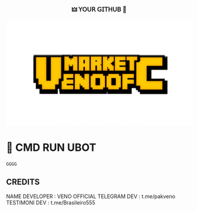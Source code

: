 <!-- START GLOBAL CORPORATION -->
<h3 align="center">
  🜲 𝖸𝖮𝖴𝖱  𝖦𝖨𝖳𝖧𝖴𝖡 📂

  ![](https://github.com/kuymabar/mmk/blob/main/20241225_234731.png)
</h3>

# 🪽 CMD RUN UBOT
```
GGGG
```
## CREDITS 
> 
NAME DEVELOPER : VENO OFFICIAL
TELEGRAM DEV   : t.me/pakveno
TESTIMONI DEV  : t.me/Brasileiro555
>







